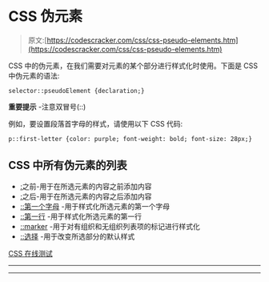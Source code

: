 # CSS 伪元素

> 原文:[https://codescracker.com/css/css-pseudo-elements.htm](https://codescracker.com/css/css-pseudo-elements.htm)

CSS 中的伪元素，在我们需要对元素的某个部分进行样式化时使用。下面是 CSS 中伪元素的语法:

```
selector::pseudoElement {declaration;}
```

**重要提示** -注意双冒号(::)

例如，要设置段落首字母的样式，请使用以下 CSS 代码:

```
p::first-letter {color: purple; font-weight: bold; font-size: 28px;}
```

## CSS 中所有伪元素的列表

*   [:](/css/css-before-element.htm)之前-用于在所选元素的内容之前添加内容
*   [:](/css/css-after-element.htm)之后-用于在所选元素的内容之后添加内容
*   [::第一个字母](/css/css-first-letter-element.htm) -用于样式化所选元素的第一个字母
*   [::第一行](/css/css-first-line-element.htm) -用于样式化所选元素的第一行
*   [::marker](/css/css-marker-element.htm) -用于对有组织和无组织列表项的标记进行样式化
*   [::选择](/css/css-selection-element.htm) -用于改变所选部分的默认样式

[CSS 在线测试](/exam/showtest.php?subid=5)

* * *

* * *